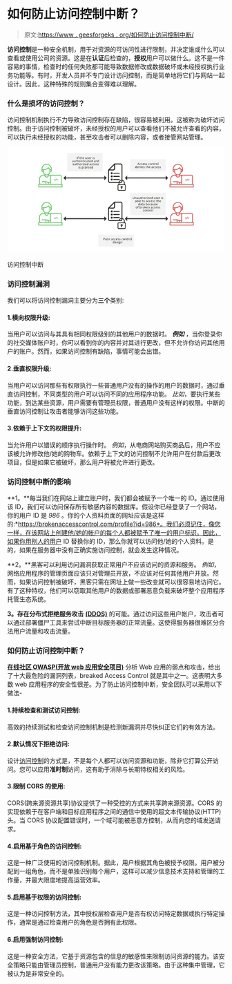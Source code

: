 # 如何防止访问控制中断？

> 原文:[https://www . geesforgeks . org/如何防止访问控制中断/](https://www.geeksforgeeks.org/how-to-prevent-broken-access-control/)

**访问控制**是一种安全机制，用于对资源的可访问性进行限制，并决定谁或什么可以查看或使用公司的资源。这是在**认证**后检查的，**授权**用户可以做什么。这不是一件容易的事情，检查时的任何失败都可能导致数据修改或数据破坏或未经授权执行业务功能等。有时，开发人员并不专门设计访问控制，而是简单地将它们与网站一起设计。因此，这种特殊的规则集合变得难以理解。

### 什么是损坏的访问控制？

访问控制机制执行不力导致访问控制存在缺陷，很容易被利用。这被称为破坏访问控制。由于访问控制被破坏，未经授权的用户可以查看他们不被允许查看的内容，可以执行未经授权的功能，甚至攻击者可以删除内容，或者接管网站管理。

![Broken Access Control](img/d013684ad65fbe6bfbce460c24892a4c.png)

访问控制中断

### 访问控制漏洞

我们可以将访问控制漏洞主要分为**三个**类别:

#### 1.横向权限升级:

当用户可以访问与其具有相同权限级别的其他用户的数据时。
***例如*** ，当你登录你的社交媒体账户时，你可以看到你的内容并对其进行更改，但不允许你访问其他用户的账户。然而，如果访问控制有缺陷，事情可能会出错。

#### 2.垂直权限升级:

当用户可以访问那些有权限执行一些普通用户没有的操作的用户的数据时，通过垂直访问控制，不同类型的用户可以访问不同的应用程序功能。
*比如*，要执行某些功能，到达某些资源，用户需要有管理员权限，普通用户没有这样的权限。中断的垂直访问控制让攻击者能够访问这些功能。

#### 3.依赖于上下文的权限提升:

当允许用户以错误的顺序执行操作时。
*例如*，从电商网站购买商品后，用户不应该被允许修改他/她的购物车。依赖于上下文的访问控制不允许用户在付款后更改项目，但是如果它被破坏，那么用户将被允许进行更改。

### 访问控制中断的影响

**1。**每当我们在网站上建立账户时，我们都会被赋予一个唯一的 ID。通过使用该 ID，我们可以访问保存所有敏感内容的数据库。假设你已经登录了一个网站，你的用户 ID 是 *986* 。你的个人资料页面的网址应该是这样的:*https://brokenaccesscontrol.com/profile?id=986*。我们必须记住，像您一样，在该网站上创建他/她的帐户的每个人都被赋予了唯一的用户标识。因此，如果你用别人的用户 ID 替换你的 ID，那么你就可以访问他/她的个人资料。是的，如果在服务器中没有正确实施访问控制，就会发生这种情况。

**2。**黑客可以利用访问漏洞获取正常用户不应该访问的资源和服务。
*例如*，网络应用程序的管理页面应该只对管理员开放，不应该对任何其他用户开放。然而，如果访问控制被破坏，黑客只需在网址上做一些改变就可以很容易地访问它。有了这种特权，他们可以窃取其他用户的数据或部署恶意负载来破坏整个应用程序托管生态系统。

**3。**存在**分布式拒绝服务攻击** [**(DDOS)**](https://www.geeksforgeeks.org/denial-of-service-ddos-attack/) 的可能。通过访问这些用户帐户，攻击者可以通过部署僵尸工具来尝试中断目标服务器的正常流量。这使得服务器很难区分合法用户流量和攻击流量。

### 如何防止访问控制中断？

[**在线社区 OWASP(开放 web 应用安全项目)**](https://www.geeksforgeeks.org/owasp-top-10-vulnerabilities-and-preventions/) 分析 Web 应用的弱点和攻击，给出了十大最危险的漏洞列表，breaked Access Control 就是其中之一。这表明大多数 web 应用程序的安全性很差。为了防止访问控制中断，安全团队可以采用以下做法-

#### 1.持续检查和测试访问控制:

高效的持续测试和检查访问控制机制是检测新漏洞并尽快纠正它们的有效方法。

#### 2.默认情况下拒绝访问:

设计[访问控制](https://www.geeksforgeeks.org/access-control-in-computer-network/)的方式是，不是每个人都可以访问资源和功能，除非它打算公开访问。您可以应用**准时制**访问，这有助于消除与长期特权相关的风险。

#### 3.限制 CORS 的使用:

CORS(跨来源资源共享)协议提供了一种受控的方式来共享跨来源资源。CORS 的实现依赖于在客户端和目标应用程序之间的通信中使用的超文本传输协议(HTTP)头。当 CORS 协议配置错误时，一个域可能被恶意方控制，从而向您的域发送请求。

#### 4.启用基于角色的访问控制:

这是一种广泛使用的访问控制机制。据此，用户根据其角色被授予权限。用户被分配到一组角色，而不是单独识别每个用户，这样可以减少信息技术支持和管理的工作量，并最大限度地提高运营效率。

#### 5.启用基于权限的访问控制:

这是一种访问控制方法，其中授权层检查用户是否有权访问特定数据或执行特定操作，通常是通过检查用户的角色是否拥有此权限。

#### 6.启用强制访问控制:

这是一种安全方法，它基于资源包含的信息的敏感性来限制访问资源的能力。该安全策略只能由管理员控制，普通用户没有能力更改该策略。由于这种集中管理，它被认为是非常安全的。